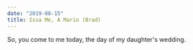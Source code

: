```yaml
---
date: "2019-08-15"
title: Issa Me, A Mario (Brad)
---
```


So, you come to me today, the day of my daughter's wedding. 
